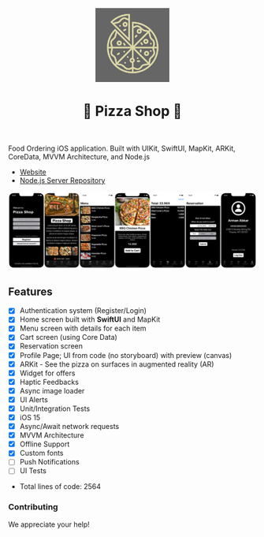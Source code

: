 <div align="center">
<img src="https://raw.githubusercontent.com/armanabkar/PizzaShop/main/PizzaShop/Support%20Files/Assets.xcassets/AppIcon.appiconset/512.png" width="150" height="150" />
<h1><strong>🍕 Pizza Shop 🍕</strong></h1>
</div>
<br>

Food Ordering iOS application. Built with UIKit, SwiftUI, MapKit, ARKit, CoreData, MVVM Architecture, and Node.js

- [Website](https://github.com/armanabkar/pizza_shop_server)
- [Node.js Server Repository](https://github.com/armanabkar/pizza_shop_server)

<div align="center">
<img src="https://raw.githubusercontent.com/armanabkar/PizzaShop/main/Screenshots.png" />
</div>

## Features

- [x] Authentication system (Register/Login)
- [x] Home screen built with ****SwiftUI**** and MapKit
- [x] Menu screen with details for each item
- [x] Cart screen (using Core Data)
- [x] Reservation screen
- [x] Profile Page; UI from code (no storyboard) with preview (canvas)
- [x] ARKit - See the pizza on surfaces in augmented reality (AR)
- [x] Widget for offers
- [x] Haptic Feedbacks
- [x] Async image loader
- [x] UI Alerts
- [x] Unit/Integration Tests
- [x] iOS 15
- [x] Async/Await network requests
- [x] MVVM Architecture
- [x] Offline Support
- [X] Custom fonts
- [ ] Push Notifications
- [ ] UI Tests
- Total lines of code: 2564

### Contributing

We appreciate your help!
